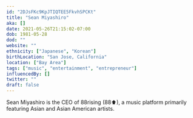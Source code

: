 ```yaml
---
id: "2DJsFKc9KpJTIQTEE5FkvhSPCKt"
title: "Sean Miyashiro"
aka: []
date: 2021-05-26T21:15:02-07:00
dob: 1981-05-28
dod: ""
website: ""
ethnicity: ["Japanese", "Korean"]
birthLocation: "San Jose, California"
location: ["Bay Area"]
tags: ["music", "entertainment", "entrepreneur"]
influencedBy: []
twitter: ""
draft: false
---
```


Sean Miyashiro is the CEO of 88rising (88⬆), a music platform primarily
featuring Asian and Asian American artists.
